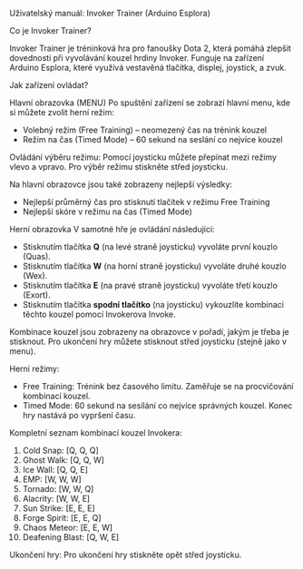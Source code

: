 Uživatelský manuál: Invoker Trainer (Arduino Esplora)

Co je Invoker Trainer?

Invoker Trainer je tréninková hra pro fanoušky Dota 2, která pomáhá zlepšit dovednosti při vyvolávání kouzel hrdiny Invoker. Funguje na zařízení Arduino Esplora, které využívá vestavěná tlačítka, displej, joystick, a zvuk.

Jak zařízení ovládat?

Hlavní obrazovka (MENU)
Po spuštění zařízení se zobrazí hlavní menu, kde si můžete zvolit herní režim:

* Volebný režim (Free Training) – neomezený čas na trénink kouzel
* Režim na čas (Timed Mode) – 60 sekund na seslání co nejvíce kouzel

Ovládání výběru režimu:
Pomocí joysticku můžete přepínat mezi režimy vlevo a vpravo. Pro výběr režimu stiskněte střed joysticku.

Na hlavní obrazovce jsou také zobrazeny nejlepší výsledky:

* Nejlepší průměrný čas pro stisknutí tlačítek v režimu Free Training
* Nejlepší skóre v režimu na čas (Timed Mode)

Herní obrazovka
V samotné hře je ovládání následující:

* Stisknutím tlačítka **Q** (na levé straně joysticku) vyvoláte první kouzlo (Quas).
* Stisknutím tlačítka **W** (na horní straně joysticku) vyvoláte druhé kouzlo (Wex).
* Stisknutím tlačítka **E** (na pravé straně joysticku) vyvoláte třetí kouzlo (Exort).
* Stisknutím tlačítka **spodní tlačítko** (na joysticku) vykouzlíte kombinaci těchto kouzel pomocí Invokerova Invoke.

Kombinace kouzel jsou zobrazeny na obrazovce v pořadí, jakým je třeba je stisknout. Pro ukončení hry můžete stisknout střed joysticku (stejně jako v menu).

Herní režimy:

* Free Training: Trénink bez časového limitu. Zaměřuje se na procvičování kombinací kouzel.
* Timed Mode: 60 sekund na sesílání co nejvíce správných kouzel. Konec hry nastává po vypršení času.

Kompletní seznam kombinací kouzel Invokera:

1. Cold Snap: \[Q, Q, Q]
2. Ghost Walk: \[Q, Q, W]
3. Ice Wall: \[Q, Q, E]
4. EMP: \[W, W, W]
5. Tornado: \[W, W, Q]
6. Alacrity: \[W, W, E]
7. Sun Strike: \[E, E, E]
8. Forge Spirit: \[E, E, Q]
9. Chaos Meteor: \[E, E, W]
10. Deafening Blast: \[Q, W, E]

Ukončení hry:
Pro ukončení hry stiskněte opět střed joysticku.
